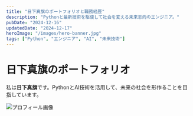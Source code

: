 ```yaml
---
title: "日下真旗のポートフォリオと職務経歴"
description: "Pythonと最新技術を駆使して社会を変える未来志向のエンジニア。"
pubDate: "2024-12-16"
updatedDate: "2024-12-17"
heroImage: "/images/hero-banner.jpg"
tags: ["Python", "エンジニア", "AI", "未来技術"]
---
```


# 日下真旗のポートフォリオ

私は**日下真旗**です。PythonとAI技術を活用して、未来の社会を形作ることを目指しています。

![プロフィール画像](/images/hero-banner.jpg)
